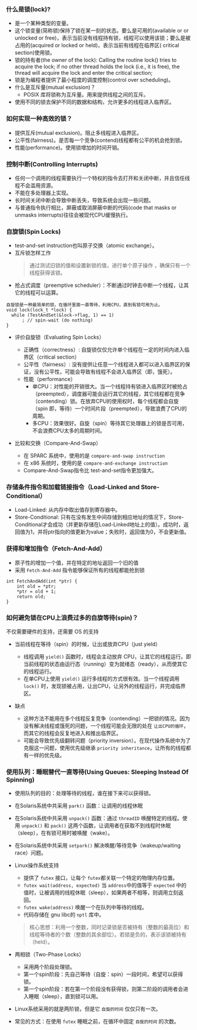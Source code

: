 <!--
 * @Author: your name
 * @Date: 2020-05-20 22:25:04
 * @LastEditTime: 2020-06-01 13:39:30
 * @LastEditors: Please set LastEditors
 * @Description: 线程锁问题
--> 

### 什么是锁(lock)?
- 是一个某种类型的变量。
- 这个锁变量(简称锁)保持了锁在某一刻的状态。要么是可用的(available or or unlocked or free)，表示当前没有线程持有锁，线程可以使用该锁；要么是被占用的(acquired or locked or held)，表示当前有线程在临界区( critical section)使用锁。
- 锁的持有者(the owner of the lock): Calling the routine lock() tries to acquire the lock; if no other thread holds the lock (i.e., it is free), the thread will acquire the lock and enter the critical section;
- 锁是为编程者提供了最小程度的调度控制(control over scheduling)。
- 什么是互斥量(mutual exclusion)？
  - POSIX 库将锁称为互斥量。用来提供线程之间的互斥。
- 使用不同的锁去保护不同的数据和结构，允许更多的线程进入临界区。


### 如何实现一种高效的锁？
- 提供互斥(mutual exclusion)。阻止多线程进入临界区。
- 公平性(fairness)。是否每一个竞争(contend)线程都有公平的机会抢到锁。
- 性能(performance)。使用锁增加的时间开销。


### 控制中断(Controlling Interrupts)
- 任何一个调用的线程需要执行一个特权的指令去打开和关闭中断，并且信任线程不会滥用资源。
- 不能在多处理器上实现。
- 长时间关闭中断会导致中断丢失，导致系统会出现一些问题。
- 与普通指令执行相比，屏蔽或取消屏蔽中断的代码(code that masks or unmasks
interrupts)往往会被现代CPU缓慢执行。


### 自旋锁(Spin Locks)
- test-and-set instruction也叫原子交换（atomic exchange）。
- 互斥锁怎样工作
  > 通过测试旧锁的值和设置新锁的值，进行单个原子操作 ，确保只有一个线程获得该锁。
- 抢占式调度（preemptive scheduler）：不断通过时钟去中断一个线程，让其它的线程可以运算。

```
自旋锁是一种最简单的锁，在循环里面一直等待，利用CPU，直到有锁可用为止。
void lock(lock_t *lock) {
  while (TestAndSet(&lock->flag, 1) == 1)
      ; // spin-wait (do nothing)
}
```

- 评价自旋锁（Evaluating Spin Locks）
  - 正确性（correctness）: 自旋锁仅仅允许单个线程在一定的时间内进入临界区（critical section）
  - 公平性（fairness）: 没有提供让任意一个线程进入都可以进入临界区的保证，没有公平性，可能会导致有线程不会进入临界区（即，饿死）。
  - 性能（performance）
    - 单CPU：对性能的开销很大。当一个线程持有锁进入临界区时被抢占（preempted），调度器可能会运行其它的线程，其它线程都在竞争（contending）锁。在放弃CPU的使用权时，每个线程都会自旋（spin 即，等待）一个时间片段（preempted），导致浪费了CPU的周期。
    - 多CPU：效果很好。自旋（spin）等待其它处理器上的锁是否可用，不会浪费CPU太多的周期时间。


- 比较和交换（Compare-And-Swap）
  - 在 SPARC 系统中，使用的是 `compare-and-swap instruction`
  - 在 x86 系统时，使用的是 `compare-and-exchange instruction`
  - Compare-And-Swap指令比 test-and-set指令更加强大。


### 存储条件指令和加载链接指令（Load-Linked and Store-Conditional）
- Load-Linked: 从内存中取出值存到寄存器中。
- Store-Conditional: 只有在没有发生中间存储到相应地址的情况下，Store-Conditional才会成功（并更新存储在Load-Linked地址上的值）。成功时，返回值为1，并将ptr指向的值更新为value；失败时，返回值为0，不会更新值。


### 获得和增加指令（Fetch-And-Add）
- 原子性的增加一个值，并在特定的地址返回一个旧的值
- 采用 `Fetch-And-Add` 指令能够保证所有的线程都能抢到锁
```
int FetchAndAdd(int *ptr) {
    int old = *ptr;
    *ptr = old + 1;
    return old;
}
```

### 如何避免锁在CPU上浪费过多的自旋等待(spin)？
不仅需要硬件的支持，还需要 OS 的支持

- 当前线程在等待（spin）的时候，让出或放弃CPU（just yield）
  - 线程调用 `yield()` 函数时，线程会主动放弃 CPU，让其它的线程运行。即当前线程的状态由运行态（running）变为就绪态（ready），从而使其它的线程运行。
  - 在单CPU上使用 `yield()` 运行多线程的方式很有效。当一个线程调用 `lock()` 时，发现锁被占用，让出CPU，让另外的线程运行，并完成临界区。
  
- 缺点
  - 这种方法不能用在多个线程反复竞争（contending）一把锁的情况。因为没有解决线程或饿死的问题，一个线程可能会无限的处在 `让出CPU的循环`，而其它的线程会反复地进入和推出临界区。
  - 可能会导致优先级翻转问题（priority inversion）。在现代操作系统中为了克服这一问题，使用优先级继承 `priority inheritance`，让所有的线程都有一样的优先级。


### 使用队列：睡眠替代一直等待(Using Queues: Sleeping Instead Of Spinning)
- 使用队列的目的：处理等待的线程，谁在接下来可以获得锁。
- 在Solaris系统中共采用 `park()` 函数：让调用的线程休眠
- 在Solaris系统中共采用 `unpack()` 函数：通过 `threadID` 唤醒特定的线程。使用 `unpack()` 和 `pack()` 这两个函数，让调用者在获取不到线程时休眠（sleep），在有锁可用时被唤醒（wake）。
- 在Solaris系统中共采用 `setpark()` 解决唤醒/等待竞争（wakeup/waiting race）问题。



- Linux操作系统支持 
  - 提供了 `futex` 接口，让每个 `futex`都关联一个特定的物理内存位置。
  - `futex wait(address, expected)` 当 `address`中的值等于 `expected` 中的值时，让被调用的线程休眠（sleep），如果两者不相等，则调用立刻返回。
  - `futex wake(address)` 唤醒一个在队列中等待的线程。
  - 代码存储在 gnu libc的 `nptl` 库中。
   > 核心思想：利用一个整数，同时记录锁是否被持有（整数的最高位）和线程等待者的个数（整数的其余部位）。若锁是负的，表示该锁被持有（held）。


- 两相锁（Two-Phase Locks）
  - 采用两个阶段处理锁。
  - 第一个spin阶段：先自己等待（自旋：spin）一段时间，希望可以获得锁。
  - 第一个spin阶段：若在第一个阶段没有获得锁，则第二阶段的调用者会进入睡眠（sleep），直到锁可以用。


- Linux系统采用的就是两阶锁，但是它 `自旋的时间` 仅仅只有一次。
- 常见的方式：在使用 `futex` 睡眠之前，在循环中固定 `自旋的时间` 的次数。

